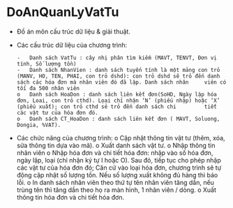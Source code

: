 # DoAnQuanLyVatTu
-	Đồ án môn cấu trúc dữ liệu & giải thuật.
-	Các cấu trúc dữ liệu của chương trình:
  
        - 	Danh sách VatTu : cây nhị phân tìm kiếm (MAVT, TENVT, Đơn vị tính, Số lượng tồn)
        - 	Danh sách NhanVien : danh sách tuyến tính là một mảng con trỏ (MANV, HO, TEN, PHAI, con trỏ dshd): con trỏ dshd sẽ trỏ đến danh sách các hóa đơn mà nhân viên đó đã lập. Danh sách nhân     viên có tối đa 500 nhân viên
        o	Danh sách HoaDon : danh sách liên kết đơn(SoHD, Ngày lập hóa đơn, Loai, con trỏ cthd). Lọai chỉ nhận ‘N’ (phiếu nhập) hoặc ‘X’ (phiếu xuất); con trỏ cthd sẻ trỏ đến danh sách chi         tiết   các vật tư của hóa đơn đó.
        o	Danh sách CT_HoaDon : danh sách liên kết đơn ( MAVT, Soluong, Dongia, %VAT).
  
-	Các chức năng của chương trình:
        o	Cập nhật thông tin vật tư (thêm, xóa, sửa thông tin dựa vào mã).
        o	Xuất danh sách vật tư.
        o	Nhập thông tin nhân viên
        o	Nhập hóa đơn và chi tiết hóa đơn: nhập vào số hóa đơn, ngày lập, loại (chỉ nhận ký tự I hoặc O). Sau đó, tiếp tục cho phép nhập các vật tư của hóa đơn đó; Căn cứ vào loại hóa             đơn, chương trình sẽ tự động cập nhật số lượng tồn. Nếu số lượng xuất không đủ hàng thì báo lỗi.
        o	In danh sách nhân viên theo thứ tự tên nhân viên tăng dần, nếu trùng tên thì tăng dần theo họ ra màn hình, 1 nhân viên / dòng.
        o	Xuất thông tin hóa đơn và chi tiết hóa đơn.
